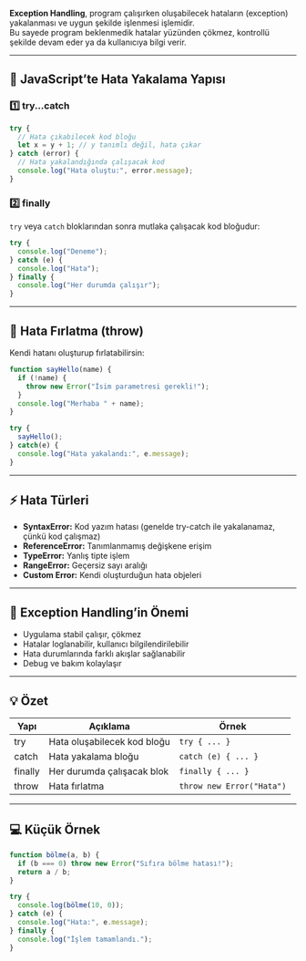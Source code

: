 
**Exception Handling**, program çalışırken oluşabilecek hataların (exception) yakalanması ve uygun şekilde işlenmesi işlemidir.  
Bu sayede program beklenmedik hatalar yüzünden çökmez, kontrollü şekilde devam eder ya da kullanıcıya bilgi verir.

---

## 🔑 **JavaScript’te Hata Yakalama Yapısı**

### 1️⃣ **try...catch**

```js
try {
  // Hata çıkabilecek kod bloğu
  let x = y + 1; // y tanımlı değil, hata çıkar
} catch (error) {
  // Hata yakalandığında çalışacak kod
  console.log("Hata oluştu:", error.message);
}
```
### 2️⃣ **finally**

`try` veya `catch` bloklarından sonra mutlaka çalışacak kod bloğudur:

```js
try {
  console.log("Deneme");
} catch (e) {
  console.log("Hata");
} finally {
  console.log("Her durumda çalışır");
}
```

---

## 🎨 **Hata Fırlatma (throw)**

Kendi hatanı oluşturup fırlatabilirsin:

```js
function sayHello(name) {
  if (!name) {
    throw new Error("İsim parametresi gerekli!");
  }
  console.log("Merhaba " + name);
}

try {
  sayHello();
} catch(e) {
  console.log("Hata yakalandı:", e.message);
}
```

---

## ⚡ **Hata Türleri**

- **SyntaxError:** Kod yazım hatası (genelde try-catch ile yakalanamaz, çünkü kod çalışmaz)
- **ReferenceError:** Tanımlanmamış değişkene erişim
- **TypeError:** Yanlış tipte işlem
- **RangeError:** Geçersiz sayı aralığı
- **Custom Error:** Kendi oluşturduğun hata objeleri

---

## 🎯 **Exception Handling’in Önemi**

- Uygulama stabil çalışır, çökmez
- Hatalar loglanabilir, kullanıcı bilgilendirilebilir
- Hata durumlarında farklı akışlar sağlanabilir
- Debug ve bakım kolaylaşır

---

## 💡 **Özet**

|Yapı|Açıklama|Örnek|
|---|---|---|
|try|Hata oluşabilecek kod bloğu|`try { ... }`|
|catch|Hata yakalama bloğu|`catch (e) { ... }`|
|finally|Her durumda çalışacak blok|`finally { ... }`|
|throw|Hata fırlatma|`throw new Error("Hata")`|

---

## 💻 **Küçük Örnek**

```js
function bölme(a, b) {
  if (b === 0) throw new Error("Sıfıra bölme hatası!");
  return a / b;
}

try {
  console.log(bölme(10, 0));
} catch (e) {
  console.log("Hata:", e.message);
} finally {
  console.log("İşlem tamamlandı.");
}
```